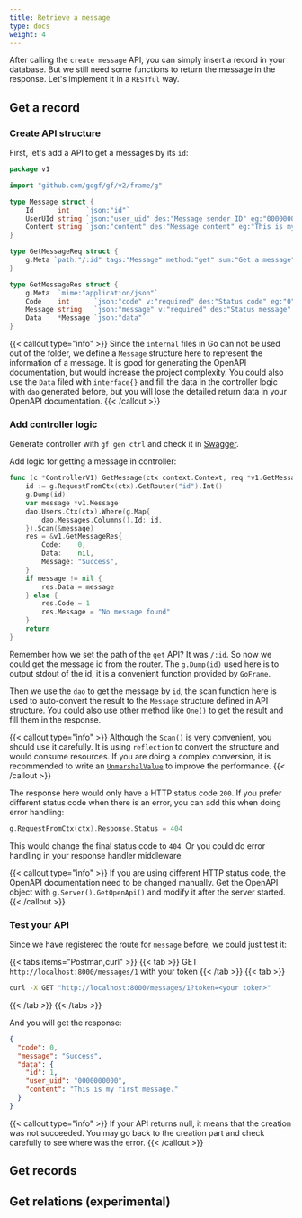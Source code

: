 ```yaml
---
title: Retrieve a message
type: docs
weight: 4
---
```


After calling the `create message` API, you can simply insert a record in your database. But we still need some functions to return the message in the response. Let's implement it in a `RESTful` way.

## Get a record

### Create API structure

First, let's add a API to get a messages by its `id`:

```go {filename="api/message/v1/show.go"}
package v1

import "github.com/gogf/gf/v2/frame/g"

type Message struct {
	Id      int    `json:"id"`
	UserUId string `json:"user_uid" des:"Message sender ID" eg:"0000000000"`
	Content string `json:"content" des:"Message content" eg:"This is my first message."`
}

type GetMessageReq struct {
	g.Meta `path:"/:id" tags:"Message" method:"get" sum:"Get a message"`
}

type GetMessageRes struct {
	g.Meta  `mime:"application/json"`
	Code    int      `json:"code" v:"required" des:"Status code" eg:"0"`
	Message string   `json:"message" v:"required" des:"Status message" eg:"Success"`
	Data    *Message `json:"data"`
}
```

{{< callout type="info" >}}
Since the `internal` files in Go can not be used out of the folder, we define a `Message` structure here to represent the information of a message. It is good for generating the OpenAPI documentation, but would increase the project complexity. You could also use the `Data` filed with `interface{}` and fill the data in the controller logic with `dao` generated before, but you will lose the detailed return data in your OpenAPI documentation.
{{< /callout >}}

### Add controller logic

Generate controller with `gf gen ctrl` and check it in [Swagger](http://localhost:8000/swagger#tag/Message/paths/~1messages~1:id/get).

Add logic for getting a message in controller:
```go {filename="internal\controller\message\message_v1_get_message.go"}
func (c *ControllerV1) GetMessage(ctx context.Context, req *v1.GetMessageReq) (res *v1.GetMessageRes, err error) {
	id := g.RequestFromCtx(ctx).GetRouter("id").Int()
	g.Dump(id)
	var message *v1.Message
	dao.Users.Ctx(ctx).Where(g.Map{
		dao.Messages.Columns().Id: id,
	}).Scan(&message)
	res = &v1.GetMessageRes{
		Code:    0,
		Data:    nil,
		Message: "Success",
	}
	if message != nil {
		res.Data = message
	} else {
		res.Code = 1
		res.Message = "No message found"
	}
	return
}
```

Remember how we set the path of the `get` API? It was `/:id`. So now we could get the message id from the router. The `g.Dump(id)` used here is to output stdout of the id, it is a convenient function provided by `GoFrame`.

Then we use the `dao` to get the message by `id`, the scan function here is used to auto-convert the result to the `Message` structure defined in API structure. You could also use other method like `One()` to get the result and fill them in the response.

{{< callout type="info" >}}
Although the `Scan()` is very convenient, you should use it carefully. It is using `reflection` to convert the structure and would consume resources. If you are doing a complex conversion, it is recommended to write an [`UnmarshalValue`](https://goframe.org/pages/viewpage.action?pageId=1114226) to improve the performance.
{{< /callout >}}

The response here would only have a HTTP status code `200`. If you prefer different status code when there is an error, you can add this when doing error handling:

```go
g.RequestFromCtx(ctx).Response.Status = 404
```

This would change the final status code to `404`. Or you could do error handling in your response handler middleware.

{{< callout type="info" >}}
If you are using different HTTP status code, the OpenAPI documentation need to be changed manually. Get the OpenAPI object with `g.Server().GetOpenApi()` and modify it after the server started.
{{< /callout >}}

### Test your API

Since we have registered the route for `message` before, we could just test it:

{{< tabs items="Postman,curl" >}}
{{< tab >}}
GET `http://localhost:8000/messages/1` with your token
{{< /tab >}}
{{< tab >}}
```bash
curl -X GET "http://localhost:8000/messages/1?token=<your token>"
```
{{< /tab >}}
{{< /tabs >}}

And you will get the response:

```json
{
  "code": 0,
  "message": "Success",
  "data": {
    "id": 1,
    "user_uid": "0000000000",
    "content": "This is my first message."
  }
}
```

{{< callout type="info" >}}
If your API returns null, it means that the creation was not succeeded. You may go back to the creation part and check carefully to see where was the error.
{{< /callout >}}

## Get records

## Get relations (experimental)
